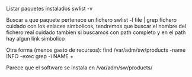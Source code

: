Listar paquetes instalados
swlist -v


Buscar a que paquete pertenece un fichero
swlist -l file | grep fichero
  cuidado con los enlaces simbolicos, tendremos que buscar el nombre del fichero real
  cuidado tambien si buscamos con path completo y en el path hay algun link simbolico

Otra forma (menos gasto de recursos):
find /var/adm/sw/products -name INFO -exec grep -i NAME +


Parece que el software se instala en
/var/adm/sw/products/
